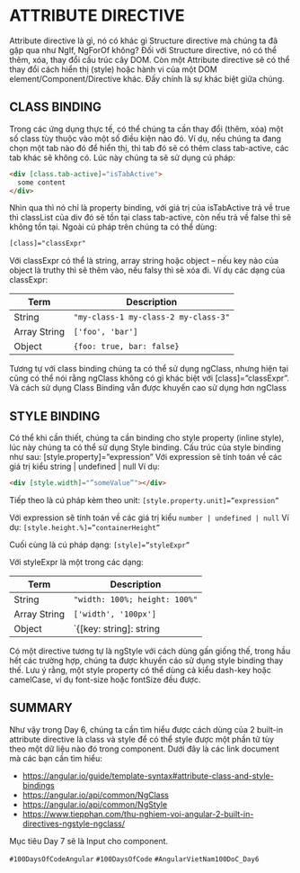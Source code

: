# ATTRIBUTE DIRECTIVE

Attribute directive là gì, nó có khác gì Structure directive mà chúng ta đã gặp qua như NgIf, NgForOf không?
Đối với Structure directive, nó có thể thêm, xóa, thay đổi cấu trúc cây DOM. Còn một Attribute directive sẽ có thể thay đổi cách hiển thị (style) hoặc hành vi của một DOM element/Component/Directive khác. Đấy chính là sự khác biệt giữa chúng.

## CLASS BINDING

Trong các ứng dụng thực tế, có thể chúng ta cần thay đổi (thêm, xóa) một số class tùy thuộc vào một số điều kiện nào đó.
Ví dụ, nếu chúng ta đang chọn một tab nào đó để hiển thị, thì tab đó sẽ có thêm class tab-active, các tab khác sẽ không có. Lúc này chúng ta sẽ sử dụng cú pháp:

```html
<div [class.tab-active]="isTabActive">
  some content
</div>
```

Nhìn qua thì nó chỉ là property binding, với giá trị của isTabActive trả về true thì classList của div đó sẽ tồn tại class tab-active, còn nếu trả về false thì sẽ không tồn tại.
Ngoài cú pháp trên chúng ta có thể dùng:

```html
[class]="classExpr"
```

Với classExpr có thể là string, array string hoặc object – nếu key nào của object là truthy thì sẽ thêm vào, nếu falsy thì sẽ xóa đi.
Ví dụ các dạng của classExpr:

| Term         | Description                          |
| ------------ | ------------------------------------ |
| String       | `"my-class-1 my-class-2 my-class-3"` |
| Array String | `['foo', 'bar']`                     |
| Object       | `{foo: true, bar: false}`            |

Tương tự với class binding chúng ta có thể sử dụng ngClass, nhưng hiện tại cũng có thể nói rằng ngClass không có gì khác biệt với [class]=”classExpr”. Và cách sử dụng Class Binding vẫn được khuyến cao sử dụng hơn ngClass

## STYLE BINDING

Có thể khi cần thiết, chúng ta cần binding cho style property (inline style), lúc này chúng ta có thể sử dụng Style binding.
Cấu trúc của style binding như sau:
[style.property]=”expression”
Với expression sẽ tính toán về các giá trị kiểu string | undefined | null
Ví dụ:

```html
<div [style.width]="”someValue”"></div>
```

Tiếp theo là cú pháp kèm theo unit: `[style.property.unit]=”expression”`

Với expression sẽ tính toán về các giá trị kiểu `number | undefined | null`
Ví dụ:
`[style.height.%]=”containerHeight”`

Cuối cùng là cú pháp dạng:
`[style]=”styleExpr”`

Với styleExpr là một trong các dạng:

| Term         | Description                                                                        |
| ------------ | ---------------------------------------------------------------------------------- |
| String       | `"width: 100%; height: 100%"`                                                      |
| Array String | `['width', '100px']`                                                               |
| Object       | `{[key: string]: string | undefined | null} như {width: '100px', height: '100px'}` |

Có một directive tương tự là ngStyle với cách dùng gấn giống thế, trong hầu hết các trường hợp, chúng ta được khuyến cáo sử dụng style binding thay thế.
Lưu ý rằng, một style property có thể dùng cả kiểu dash-key hoặc camelCase, ví dụ font-size hoặc fontSize đều được.

## SUMMARY

Như vậy trong Day 6, chúng ta cần tìm hiểu được cách dùng của 2 built-in attribute directive là class và style để có thể style được một phần tử tùy theo một dữ liệu nào đó trong component.
Dưới đây là các link document mà các bạn cần tìm hiểu:

- https://angular.io/guide/template-syntax#attribute-class-and-style-bindings
- https://angular.io/api/common/NgClass
- https://angular.io/api/common/NgStyle
- https://www.tiepphan.com/thu-nghiem-voi-angular-2-built-in-directives-ngstyle-ngclass/

Mục tiêu Day 7 sẽ là Input cho component.

`#100DaysOfCodeAngular` `#100DaysOfCode` `#AngularVietNam100DoC_Day6`
